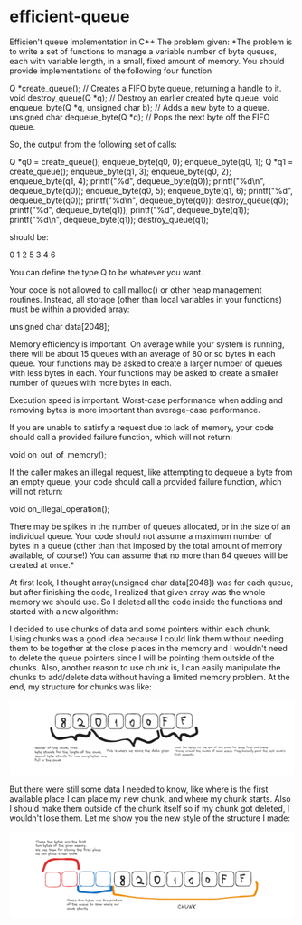 # efficient-queue
Efficien't queue implementation in C++
The problem given:
*The problem is to write a set of functions to manage a variable number of byte
queues, each with variable length, in a small, fixed amount of memory. You
should provide implementations of the following four function

Q *create_queue(); // Creates a FIFO byte queue, returning a handle to it.
void destroy_queue(Q *q); // Destroy an earlier created byte queue.
void enqueue_byte(Q *q, unsigned char b); // Adds a new byte to a queue.
unsigned char dequeue_byte(Q *q); // Pops the next byte off the FIFO queue.

So, the output from the following set of calls:

Q *q0 = create_queue();
enqueue_byte(q0, 0);
enqueue_byte(q0, 1);
Q *q1 = create_queue();
enqueue_byte(q1, 3);
enqueue_byte(q0, 2);
enqueue_byte(q1, 4);
printf("%d", dequeue_byte(q0));
printf("%d\n", dequeue_byte(q0));
enqueue_byte(q0, 5);
enqueue_byte(q1, 6);
printf("%d", dequeue_byte(q0));
printf("%d\n", dequeue_byte(q0));
destroy_queue(q0);
printf("%d", dequeue_byte(q1));
printf("%d", dequeue_byte(q1));
printf("%d\n", dequeue_byte(q1));
destroy_queue(q1);

should be:

0 1
2 5
3 4 6

You can define the type Q to be whatever you want.

Your code is not allowed to call malloc() or other heap management routines.
Instead, all storage (other than local variables in your functions) must be
within a provided array:

unsigned char data[2048];

Memory efficiency is important. On average while your system is running, there
will be about 15 queues with an average of 80 or so bytes in each queue. Your
functions may be asked to create a larger number of queues with less bytes in
each. Your functions may be asked to create a smaller number of queues with more
bytes in each.

Execution speed is important. Worst-case performance when adding and removing
bytes is more important than average-case performance.

If you are unable to satisfy a request due to lack of memory, your code should
call a provided failure function, which will not return:

void on_out_of_memory();

If the caller makes an illegal request, like attempting to dequeue a byte from
an empty queue, your code should call a provided failure function, which will
not return:

void on_illegal_operation();

There may be spikes in the number of queues allocated, or in the size of an
individual queue. Your code should not assume a maximum number of bytes in a
queue (other than that imposed by the total amount of memory available, of
course!) You can assume that no more than 64 queues will be created at once.*

At first look, I thought array(unsigned char data[2048]) was for each queue, but after finishing the code, I realized that given array was the whole memory we should use. So I deleted all the code inside the functions and started with a new algorithm:

I decided to use chunks of data and some pointers within each chunk. Using chunks was a good idea because I could link them without needing them to be together at the close places in the memory and I wouldn't need to delete the queue pointers since I will be pointing them outside of the chunks. Also, another reason to use chunk is, I can easily manipulate the chunks to add/delete data without having a limited memory problem. At the end, my structure for chunks was like:

![data chunk structure](image.png)

But there were still some data I needed to know, like where is the first available place I can place my new chunk, and where my chunk starts. Also I should make them outside of the chunk itself so if my chunk got deleted, I wouldn't lose them. Let me show you the new style of the structure I made:
 
![New chunk chart](image-1.png)

